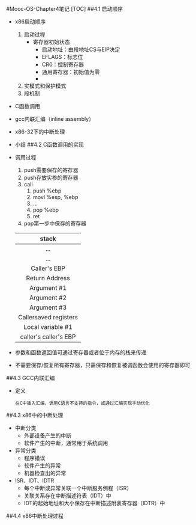 #Mooc-OS-Chapter4笔记
[TOC]
##4.1 启动顺序
* x86启动顺序
	1. 启动过程
		* 寄存器初始状态
			* 启动地址：由段地址CS与EIP决定
			* EFLAGS：标志位
			* CR0：控制寄存器
			* 通用寄存器：初始值为零
			* 
	2. 实模式和保护模式
	3. 段机制
* C函数调用
* gcc内联汇编（inline assembly）
* x86-32下的中断处理
* 小结
##4.2 C函数调用的实现
* 调用过程
	1. push需要保存的寄存器
	2. push存放实参的寄存器
	3. call
		1. push %ebp
		2. movl %esp, %ebp
		3. ...
		4. pop %ebp
		5. ret
	3. pop第一步中保存的寄存器

	| stack                 |
	|:---------------------:|
	| ...                   |
	| ...                   |
	| Caller's EBP          |
	| Return Address        |
	| Argument #1           |
	| Argument #2           |
	| Argument #3           |
	| Callersaved registers |
	| Local variable #1     |
	| caller's caller's EBP |

* 参数和函数返回值可通过寄存器或者位于内存的栈来传递
* 不需要保存/恢复所有寄存器，只需保存和恢复被调函数会使用的寄存器即可

##4.3 GCC内联汇编
* 定义
	
	``在C中插入汇编，调用C语言不支持的指令，或通过汇编实现手动优化``

##4.3 x86中的中断处理
* 中断分类
	* 外部设备产生的中断
	* 软件产生的中断，通常用于系统调用
* 异常分类
	* 程序错误
	* 软件产生的异常
	* 机器检查出的异常
* ISR、IDT、IDTR
	* 每个中断或异常关联一个中断服务例程（ISR）
	* 关联关系存在中断描述符表（IDT）中
	* IDT的起始地址和大小保存在中断描述附表寄存器（IDTR）中

##4.4 x86中断处理过程

